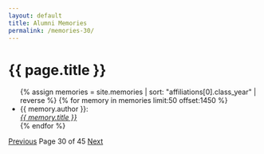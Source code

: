 ```yaml
---
layout: default
title: Alumni Memories
permalink: /memories-30/
---
```


<h1>{{ page.title }}</h1>

<ul>
  {% assign memories = site.memories | sort: "affiliations[0].class_year" | reverse %}
  {% for memory in memories limit:50 offset:1450 %}
    <li>
      {{ memory.author }}:<br><a href="{{ memory.url }}"><i>{{ memory.title }}</i></a>
    </li>
  {% endfor %}
</ul>

<nav class="pagination">
  <a href="/memories-29/">Previous</a>
  <span>Page 30 of 45</span>
  <a href="/memories-31/">Next</a>
</nav>
